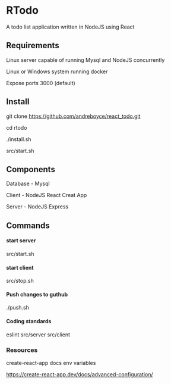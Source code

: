 # RTodo

A todo list application written in NodeJS using React

## Requirements

Linux server capable of running Mysql and NodeJS concurrently

Linux or Windows system running docker

Expose ports 3000 (default)

## Install

git clone https://github.com/andreboyce/react_todo.git

cd rtodo

./install.sh

src/start.sh

## Components

Database - Mysql

Client - NodeJS React Creat App

Server - NodeJS Express

## Commands

#### start server

src/start.sh

#### start client

src/stop.sh

#### Push changes to guthub

./push.sh

#### Coding standards

eslint src/server src/client

### Resources

create-react-app docs env variables

https://create-react-app.dev/docs/advanced-configuration/
